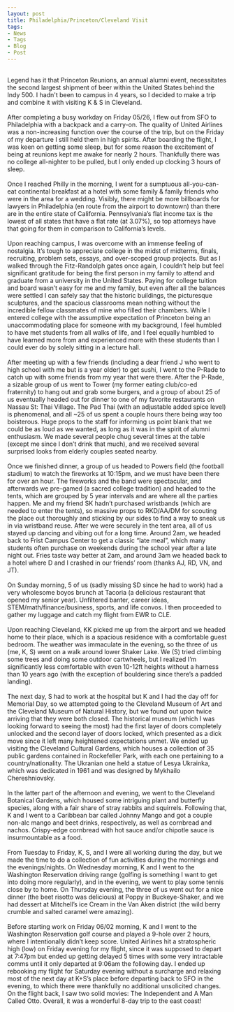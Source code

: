 ```yaml
---
layout: post
title: Philadelphia/Princeton/Cleveland Visit
tags:
- News
- Tags
- Blog
- Post
---
```


<!-- <strong> <h3 id="heading2">Philly and Princeton</h3></strong> -->
<br/>
Legend has it that Princeton Reunions, an annual alumni event, necessitates the second largest shipment of beer within the United States behind the Indy 500. I hadn't been to campus in 4 years, so I decided to make a trip and combine it with visiting K & S in Cleveland.
<br/>
<br/>
After completing a busy workday on Friday 05/26, I flew out from SFO to Philadelphia with a backpack and a carry-on. The quality of United Airlines was a non-increasing function over the course of the trip, but on the Friday of my departure I still held them in high spirits. After boarding the flight, I was keen on getting some sleep, but for some reason the excitement of being at reunions kept me awake for nearly 2 hours. Thankfully there was no college all-nighter to be pulled, but I only ended up clocking 3 hours of sleep.
<br/>
<br/>
Once I reached Philly in the morning, I went for a sumptuous all-you-can-eat continental breakfast at a hotel with some family & family friends who were in the area for a wedding. Visibly, there might be more billboards for lawyers in Philadelphia (en route from the airport to downtown) than there are in the entire state of California. Pennsylvania’s flat income tax is the lowest of all states that have a flat rate (at 3.07%), so top attorneys have that going for them in comparison to California’s levels.
<br/>
<br/>
Upon reaching campus, I was overcome with an immense feeling of nostalgia. It’s tough to appreciate college in the midst of midterms, finals, recruiting, problem sets, essays, and over-scoped group projects. But as I walked through the Fitz-Randolph gates once again, I couldn’t help but feel significant gratitude for being the first person in my family to attend and graduate from a university in the United States. Paying for college tuition and board wasn’t easy for me and my family, but even after all the balances were settled I can safely say that the historic buildings, the picturesque sculptures, and the spacious classrooms mean nothing without the incredible fellow classmates of mine who filled their chambers. While I entered college with the assumptive expectation of Princeton being an unaccommodating place for someone with my background, I feel humbled to have met students from all walks of life, and I feel equally humbled to have learned more from and experienced more with these students than I could ever do by solely sitting in a lecture hall.
<br/>
<br/>
After meeting up with a few friends (including a dear friend J who went to high school with me but is a year older) to get sushi, I went to the P-Rade to catch up with some friends from my year that were there. After the P-Rade, a sizable group of us went to Tower (my former eating club/co-ed fraternity) to hang out and grab some burgers, and a group of about 25 of us eventually headed out for dinner to one of my favorite restaurants on Nassau St: Thai Village. The Pad Thai (with an adjustable added spice level) is phenomenal, and all ~25 of us spent a couple hours there being way too boisterous. Huge props to the staff for informing us point blank that we could be as loud as we wanted, as long as it was in the spirit of alumni enthusiasm. We made several people chug several times at the table (except me since I don’t drink that much), and we received several surprised looks from elderly couples seated nearby.
<br/>
<br/>
Once we finished dinner, a group of us headed to Powers field (the football stadium) to watch the fireworks at 10:15pm, and we must have been there for over an hour. The fireworks and the band were spectacular, and afterwards we pre-gamed (a sacred college tradition) and headed to the tents, which are grouped by 5 year intervals and are where all the parties happen. Me and my friend SK hadn’t purchased wristbands (which are needed to enter the tents), so massive props to RKD/AA/DM for scouting the place out thoroughly and sticking by our sides to find a way to sneak us in via wristband reuse. After we were securely in the tent area, all of us stayed up dancing and vibing out for a long time. Around 2am, we headed back to Frist Campus Center to get a classic “late meal”, which many students often purchase on weekends during the school year after a late night out. Fries taste way better at 2am, and around 3am we headed back to a hotel where D and I crashed in our friends’ room (thanks AJ, RD, VN, and JT).
<br/>
<br/>
On Sunday morning, 5 of us (sadly missing SD since he had to work) had a very wholesome boyos brunch at Tacoria (a delicious restaurant that opened my senior year). Unfiltered banter, career ideas, STEM/math/finance/business, sports, and life convos. I then proceeded to gather my luggage and catch my flight from EWR to CLE.
<br/>
<br/>
Upon reaching Cleveland, KK picked me up from the airport and we headed home to their place, which is a spacious residence with a comfortable guest bedroom. The weather was immaculate in the evening, so the three of us (me, K, S) went on a walk around lower Shaker Lake. We (S) tried climbing some trees and doing some outdoor cartwheels, but I realized I’m significantly less comfortable with even 10-12ft heights without a harness than 10 years ago (with the exception of bouldering since there’s a padded landing).
<br/>
<br/>
The next day, S had to work at the hospital but K and I had the day off for Memorial Day, so we attempted going to the Cleveland Museum of Art and the Cleveland Museum of Natural History, but we found out upon twice arriving that they were both closed. The historical museum (which I was looking forward to seeing the most) had the first layer of doors completely unlocked and the second layer of doors locked, which presented as a dick move since it left many heightened expectations unmet. We ended up visiting the Cleveland Cultural Gardens, which houses a collection of 35 public gardens contained in Rockefeller Park, with each one pertaining to a country/nationality. The Ukranian one held a statue of Lesya Ukrainka, which was dedicated in 1961 and was designed by Mykhailo Chereshniovsky.
<br/>
<br/>
In the latter part of the afternoon and evening, we went to the Cleveland Botanical Gardens, which housed some intriguing plant and butterfly species, along with a fair share of stray rabbits and squirrels. Following that, K and I went to a Caribbean bar called Johnny Mango and got a couple non-alc mango and beet drinks, respectively, as well as cornbread and nachos. Crispy-edge cornbread with hot sauce and/or chipotle sauce is insurmountable as a food.
<br/>
<br/>
From Tuesday to Friday, K, S, and I were all working during the day, but we made the time to do a collection of fun activities during the mornings and the evenings/nights. On Wednesday morning, K and I went to the Washington Reservation driving range (golfing is something I want to get into doing more regularly), and in the evening, we went to play some tennis close by to home. On Thursday evening, the three of us went out for a nice dinner (the beet risotto was delicious) at Poppy in Buckeye-Shaker, and we had dessert at Mitchell’s ice Cream in the Van Aken district (the wild berry crumble and salted caramel were amazing).
<br/>
<br/>
Before starting work on Friday 06/02 morning, K and I went to the Washington Reservation golf course and played a 9-hole over 2 hours, where I intentionally didn’t keep score. United Airlines hit a stratospheric high (low) on Friday evening for my flight, since it was supposed to depart at 7:47pm but ended up getting delayed 5 times with some very intractable comms until it only departed at 9:06am the following day. I ended up rebooking my flight for Saturday evening without a surcharge and relaxing most of the next day at K+S’s place before departing back to SFO in the evening, to which there were thankfully no additional unsolicited changes. On the flight back, I saw two solid movies: The Independent and A Man Called Otto. Overall, it was a wonderful 8-day trip to the east coast!
<br/>
<br/>
<br/>
